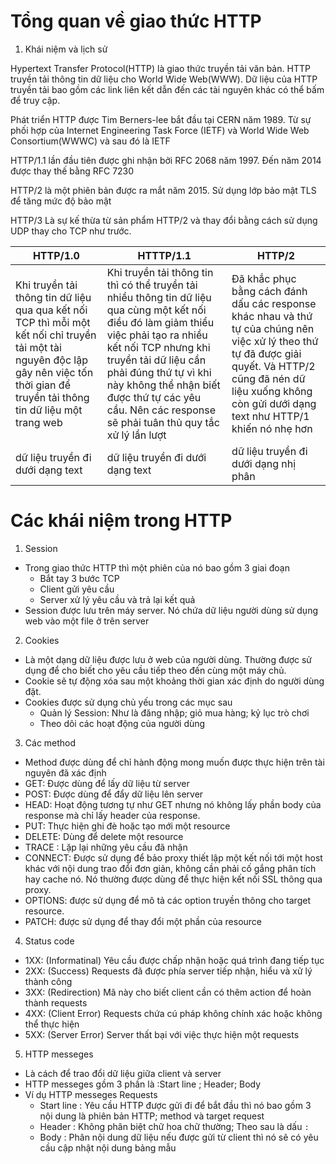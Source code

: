 # Tổng quan về giao thức HTTP 

1. Khái niệm và lịch sử 

Hypertext Transfer Protocol(HTTP) là giao thức truyền tải văn bản.  HTTP truyền tải thông tin dữ liệu cho World Wide Web(WWW). Dữ liệu của HTTP truyền tải bao gồm các link liên kết dẫn đến các tài nguyên khác có thể bấm để truy cập. 

Phát triển HTTP được Tim Berners-lee bắt đầu tại CERN năm 1989. Từ sự phối hợp của  Internet Engineering Task Force (IETF) và  World Wide Web Consortium(WWWC) và sau đó là  IETF

HTTP/1.1 lần đầu tiên được ghi nhận bởi RFC 2068 năm 1997. Đến năm 2014 được thay thế bằng RFC 7230

HTTP/2 là một phiên bản được ra mắt năm 2015. Sử dụng lớp bảo mật TLS để tăng mức độ bảo mật 

HTTP/3  Là sự kế thừa từ sản phẩm HTTP/2 và thay đổi bằng cách sử dụng UDP thay cho TCP như trước.
 
| HTTP/1.0 | HTTTP/1.1 | HTTP/2 |
|----|-----|-----|
| Khi truyền tải thông tin dữ liệu qua qua kết nối TCP thì mỗi một kết nối chỉ truyền tải một tài nguyên độc lập gây nên việc tốn thời gian để truyền tải thông tin dữ liệu một trang web | Khi truyền tải thông tin thì có thể truyền tải nhiều thông tin dữ liệu qua cùng một kết nối điều đó làm giảm thiểu việc phải tạo ra nhiều kết nối TCP nhưng khi truyền tải dữ liệu cần phải đúng thứ tự vì khi này không thể nhận biết được thứ tự các yêu cầu. Nên các response sẽ phải tuân thủ quy tắc xử lý lần lượt |  Đã khắc phục bằng cách đánh dấu các response khác nhau và thứ tự của chúng nên việc xử lý theo thứ tự đã được giải quyết. Và HTTP/2 cũng đã nén dữ liệu xuống không còn gửi dưới dạng text như HTTP/1 khiến nó nhẹ hơn | 
| dữ liệu truyền đi dưới dạng text |  dữ liệu truyền đi dưới dạng text  |  dữ liệu truyền đi dưới dạng nhị phân |  

# Các khái niệm trong HTTP 
1. Session 
- Trong giao thức HTTP thì một phiên của nó bao gồm 3 giai đoạn 
    - Bắt tay 3 bước TCP
    - Client gửi yêu cầu 
    - Server xử lý yêu cầu và trả lại kết quả
- Session được lưu trên máy server. Nó chứa dữ liệu người dùng sử dụng web vào một file ở trên server 
2. Cookies 
- Là một dạng dữ liệu được lưu ở web của người dùng. Thường được sử dụng để cho biết cho yêu cầu tiếp theo đến cùng một máy chủ. 
- Cookie sẽ tự động xóa sau một khoảng thời gian xác định do người dùng đặt.
- Cookies được sử dụng chủ yếu trong các mục sau 
    - Quản lý Session: Như là đăng nhập; giỏ mua hàng; kỷ lục trò chơi 
    - Theo dõi các hoạt động của người dùng
3. Các method 
- Method được dùng để chỉ hành động mong muốn được thực hiện trên tài nguyên đã xác định 
- GET: Được dùng để lấy dữ liệu từ server
- POST: Được dùng để đẩy dữ liệu lên server
- HEAD: Hoạt động tương tự như GET nhưng nó không lấy phần body của response mà chỉ lấy header của response.
- PUT: Thực hiện ghi đè hoặc tạo mới một resource
- DELETE: Dùng để delete một resource
- TRACE : Lặp lại những yêu cầu đã nhận
- CONNECT: Được sử dụng để bảo proxy thiết lập một kết nối tới một host khác với nội dung trao đổi đơn giản, không cần phải cố gắng phân tích hay cache nó. Nó thường được dùng để thực hiện kết nối SSL thông qua proxy.
- OPTIONS: được sử dụng để mô tả các option truyền thông cho target resource.
- PATCH: được sử dụng để thay đổi một phần của resource 

4. Status code
- 1XX: (Informatinal) Yêu cầu được chấp nhận hoặc quá trình đang tiếp tục
- 2XX: (Success) Requests đã được phía server tiếp nhận, hiểu và xử lý thành công
- 3XX: (Redirection) Mã này cho biết client cần có thêm action để hoàn thành requests
- 4XX: (Client Error) Requests chứa cú pháp không chính xác hoặc không thể thực hiện
- 5XX: (Server Error) Server thất bại với việc thực hiện một requests

5. HTTP messeges 
- Là cách để trao đổi dữ liệu giữa client và server 
- HTTP messeges gồm 3 phần là :Start line ; Header; Body
- Ví dụ HTTP messeges Requests
    - Start line : Yêu cầu HTTP được gửi đi để bắt đầu thì nó bao gồm 3 nội dung là phiên bản HTTP; method và target request 
    - Header : Không phân biệt chữ hoa chữ thường; Theo sau là dấu `:` 
    - Body : Phân nội dung dữ liệu nếu được gửi từ client thì nó sẽ có yêu cầu cập nhật nội dung bảng mẫu 